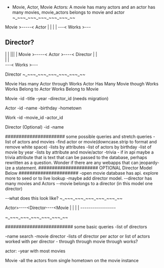 * Movie, Actor, Movie Actors: A movie has many actors and an actor has many movies, movie_actors belongs to movie and actor
~_~_~_~_~_~_~_~_~_~_~_~_~_~_~_~_~_~_

Movie >-----< Actor
  |             |
  |             |
  ---< Works >---

Director?
  -----------------------------
  |                           |
 |||                          |
Movie >-----< Actor >----< Director
  |             |             
  |             |             
  ---< Works >---             

Director
  ~_~_~_~_~_~_~_~_~_~_~_~_~_~_~_~_~_~_

Movie Has many Actor through Works
Actor Has Many Movie though Works
Works Belong to Actor
Works Belong to Movie

Movie
-id
-title
-year
-director_id (needs migration)

Actor
-id
-name
-birthday
-hometown

Work
-id
-movie_id
-actor_id

Director (Optional)
-id
-name

######################
some possible queries and stretch queries
-list of actors and movies
-find actor or movie(downcase.strip to format and remove white space)
-lists by attributes
  -list of actors by birthday
  -list of movie by year
-lists by attribute and movie/actor
-trivia - if in api maybe a trivia attribute that is text that can be passed to the database, perhaps rewritten as a question. Wonder if there are any webapps that can jeopardy-ize a statement.
######################
OPTIONAL Director Model Below
######################
-open movie database has api. explore more to seed or to live lookup
-maybe add director model.
--director has many movies and Actors
--movie belongs to a director (in this model one director)

--what does this look like?
~_~_~_~_~_~_~_~_~_~_~_~_~_~_~_~_~_~_

Actor>----<Director----<Movie
 |                       |
 |                       |
 ---------<Works>---------

~_~_~_~_~_~_~_~_~_~_~_~_~_~_~_~_~_~_

#########################
some basic queries
-list of directors

-name search
-movie director
-lists of director per actor or list of actors worked with per director  - through through movie through works?

actor:
-year with most movies

Movie
-all the actors from single hometown on the movie instance
